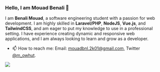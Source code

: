### Hello, I am Mouad Benali 👋

I am **Benali Mouad**, a software engineering student with a passion for web development. I am highly skilled in **Laravel/PHP**, **NodeJS**, **Vue.js**, and **TailwindCSS**, and am eager to put my knowledge to use in a professional setting. I have experience creating dynamic and responsive web applications, and I am always looking to learn and grow as a developer.

- 📫 How to reach me: Email: mouadbnl.2k01@gmail.com, Twitter [@m_owhut](https://twitter.com/m_owhut).
<img src="https://github-readme-stats.vercel.app/api?username=MouadBNL&&show_icons=true&title_color=ffffff&icon_color=7F00FF&text_color=ffffff&bg_color=151515"/>
<!--
- 👯 I’m looking to collaborate on ...
- 🤔 I’m looking for help with ...
- 💬 Ask me about ...

- 😄 Pronouns: ...
- ⚡ Fun fact: ...
-->
